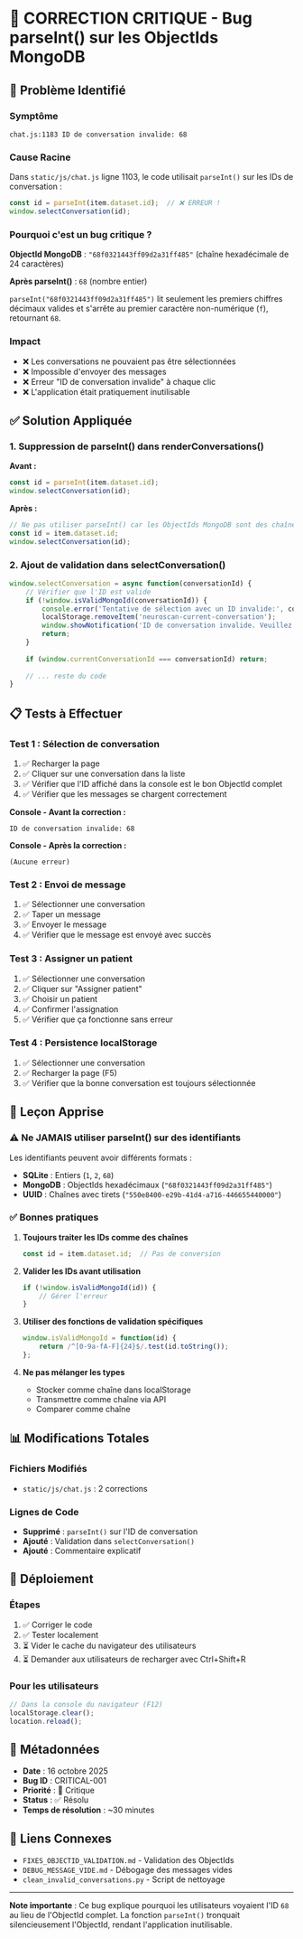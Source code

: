 # 🐛 CORRECTION CRITIQUE - Bug parseInt() sur les ObjectIds MongoDB

## 🔴 Problème Identifié

### Symptôme
```
chat.js:1183 ID de conversation invalide: 68
```

### Cause Racine
Dans `static/js/chat.js` ligne 1103, le code utilisait `parseInt()` sur les IDs de conversation :

```javascript
const id = parseInt(item.dataset.id);  // ❌ ERREUR !
window.selectConversation(id);
```

### Pourquoi c'est un bug critique ?

**ObjectId MongoDB** : `"68f0321443ff09d2a31ff485"` (chaîne hexadécimale de 24 caractères)

**Après parseInt()** : `68` (nombre entier)

`parseInt("68f0321443ff09d2a31ff485")` lit seulement les premiers chiffres décimaux valides et s'arrête au premier caractère non-numérique (`f`), retournant `68`.

### Impact
- ❌ Les conversations ne pouvaient pas être sélectionnées
- ❌ Impossible d'envoyer des messages
- ❌ Erreur "ID de conversation invalide" à chaque clic
- ❌ L'application était pratiquement inutilisable

## ✅ Solution Appliquée

### 1. Suppression de parseInt() dans renderConversations()

**Avant :**
```javascript
const id = parseInt(item.dataset.id);
window.selectConversation(id);
```

**Après :**
```javascript
// Ne pas utiliser parseInt() car les ObjectIds MongoDB sont des chaînes hexadécimales
const id = item.dataset.id;
window.selectConversation(id);
```

### 2. Ajout de validation dans selectConversation()

```javascript
window.selectConversation = async function(conversationId) {
    // Vérifier que l'ID est valide
    if (!window.isValidMongoId(conversationId)) {
        console.error('Tentative de sélection avec un ID invalide:', conversationId);
        localStorage.removeItem('neuroscan-current-conversation');
        window.showNotification('ID de conversation invalide. Veuillez créer une nouvelle conversation.', 'error');
        return;
    }
    
    if (window.currentConversationId === conversationId) return;
    
    // ... reste du code
}
```

## 📋 Tests à Effectuer

### Test 1 : Sélection de conversation
1. ✅ Recharger la page
2. ✅ Cliquer sur une conversation dans la liste
3. ✅ Vérifier que l'ID affiché dans la console est le bon ObjectId complet
4. ✅ Vérifier que les messages se chargent correctement

**Console - Avant la correction :**
```
ID de conversation invalide: 68
```

**Console - Après la correction :**
```
(Aucune erreur)
```

### Test 2 : Envoi de message
1. ✅ Sélectionner une conversation
2. ✅ Taper un message
3. ✅ Envoyer le message
4. ✅ Vérifier que le message est envoyé avec succès

### Test 3 : Assigner un patient
1. ✅ Sélectionner une conversation
2. ✅ Cliquer sur "Assigner patient"
3. ✅ Choisir un patient
4. ✅ Confirmer l'assignation
5. ✅ Vérifier que ça fonctionne sans erreur

### Test 4 : Persistence localStorage
1. ✅ Sélectionner une conversation
2. ✅ Recharger la page (F5)
3. ✅ Vérifier que la bonne conversation est toujours sélectionnée

## 🎯 Leçon Apprise

### ⚠️ Ne JAMAIS utiliser parseInt() sur des identifiants

Les identifiants peuvent avoir différents formats :
- **SQLite** : Entiers (`1`, `2`, `68`)
- **MongoDB** : ObjectIds hexadécimaux (`"68f0321443ff09d2a31ff485"`)
- **UUID** : Chaînes avec tirets (`"550e8400-e29b-41d4-a716-446655440000"`)

### ✅ Bonnes pratiques

1. **Toujours traiter les IDs comme des chaînes**
   ```javascript
   const id = item.dataset.id;  // Pas de conversion
   ```

2. **Valider les IDs avant utilisation**
   ```javascript
   if (!window.isValidMongoId(id)) {
       // Gérer l'erreur
   }
   ```

3. **Utiliser des fonctions de validation spécifiques**
   ```javascript
   window.isValidMongoId = function(id) {
       return /^[0-9a-fA-F]{24}$/.test(id.toString());
   };
   ```

4. **Ne pas mélanger les types**
   - Stocker comme chaîne dans localStorage
   - Transmettre comme chaîne via API
   - Comparer comme chaîne

## 📊 Modifications Totales

### Fichiers Modifiés
- `static/js/chat.js` : 2 corrections

### Lignes de Code
- **Supprimé** : `parseInt()` sur l'ID de conversation
- **Ajouté** : Validation dans `selectConversation()`
- **Ajouté** : Commentaire explicatif

## 🚀 Déploiement

### Étapes
1. ✅ Corriger le code
2. ✅ Tester localement
3. ⏳ Vider le cache du navigateur des utilisateurs
4. ⏳ Demander aux utilisateurs de recharger avec Ctrl+Shift+R

### Pour les utilisateurs
```javascript
// Dans la console du navigateur (F12)
localStorage.clear();
location.reload();
```

## 📅 Métadonnées

- **Date** : 16 octobre 2025
- **Bug ID** : CRITICAL-001
- **Priorité** : 🔴 Critique
- **Status** : ✅ Résolu
- **Temps de résolution** : ~30 minutes

## 🔗 Liens Connexes

- `FIXES_OBJECTID_VALIDATION.md` - Validation des ObjectIds
- `DEBUG_MESSAGE_VIDE.md` - Débogage des messages vides
- `clean_invalid_conversations.py` - Script de nettoyage

---

**Note importante** : Ce bug explique pourquoi les utilisateurs voyaient l'ID `68` au lieu de l'ObjectId complet. La fonction `parseInt()` tronquait silencieusement l'ObjectId, rendant l'application inutilisable.
